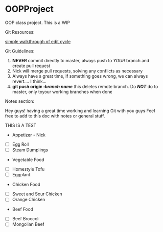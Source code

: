 # OOPProject

OOP class project. This is a WIP

Git Resources:

[simple walkthrough of edit cycle](http://dont-be-afraid-to-commit.readthedocs.io/en/latest/git/commandlinegit.html)

Git Guidelines:

1. **NEVER** commit directly to master, always push to *YOUR* branch and create pull request
2. Nick will merge pull requests, solving any conflicts as necessary
3. Always have a great time, if something goes wrong, we can always revert.... I think...
4. **git push origin :*branch name*** this deletes remote branch. Do ***_NOT_*** do to master, only toyour working branches when done

Notes section:

Hey guys! having a great time working and learning Git with you guys
Feel free to add to this doc with notes or general stuff.

THIS IS A TEST

- Appetizer - Nick
- [ ] Egg Roll
- [ ] Steam Dumplings
- Vegetable Food
- [ ] Homestyle Tofu
- [ ] Eggplant
- Chicken Food
- [ ] Sweet and Sour Chicken
- [ ] Orange Chicken
- Beef Food
- [ ] Beef Broccoli
- [ ] Mongolian Beef
